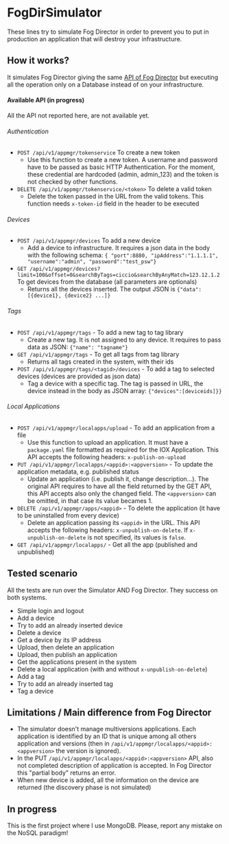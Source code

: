 # FogDirSimulator

These lines try to simulate Fog Director in order to prevent you to put in production an application that will destroy your infrastructure.

## How it works?
It simulates Fog Director giving the same [API of Fog Director](https://developer.cisco.com/docs/iox/#!fog-director-api-documentation/cisco-fog-director-rest-api) but executing all the operation only on a Database instead of on your infrastructure.

#### Available API (in progress)
All the API not reported here, are not available yet.

###### Authentication
 - `POST /api/v1/appmgr/tokenservice` To create a new token
    - Use this function to create a new token. A username and password have to be passed as basic HTTP Authentication. For the moment, these credential are hardcoded (admin, admin_123) and the token is not checked by other functions. 
 - `DELETE /api/v1/appmgr/tokenservice/<token>` To delete a valid token
    - Delete the token passed in the URL from the valid tokens. This function needs `x-token-id` field in the header to be executed

###### Devices
 - `POST /api/v1/appmgr/devices` To add a new device
    - Add a device to infrastructure. It requires a json data in the body with the following schema: `{ "port":8880, "ipAddress":"1.1.1.1", "username":"admin", "password":"test_psw"}`
 - `GET /api/v1/appmgr/devices?limit=100&offset=0&searchByTags=ciccio&searchByAnyMatch=123.12.1.2` To get devices from the database (all parameters are optionals)
    - Returns all the devices inserted. The output JSON is `{"data": [{device1}, {device2} ...]}`

###### Tags
 - `POST /api/v1/appmgr/tags` - To add a new tag to tag library
    - Create a new tag. It is not assigned to any device. It requires to pass data as JSON: `{"name": "tagname"}`
 - `GET /api/v1/appmgr/tags` - To get all tags from tag library
    - Returns all tags created in the system, with their ids
 - `POST /api/v1/appmgr/tags/<tagid>/devices` - To add a tag to selected devices (devices are provided as json data)
    - Tag a device with a specific tag. The tag is passed in URL, the device instead in the body as JSON array: `{"devices":[deviceids]}}`

###### Local Applications
 - `POST /api/v1/appmgr/localapps/upload` - To add an application from a file 
    - Use this function to upload an application. It must have a `package.yaml` file formatted as required for the IOX Application. This API accepts the following headers: `x-publish-on-upload`
 - `PUT /api/v1/appmgr/localapps/<appid>:<appversion>` - To update the application metadata, e.g. published status
    - Update an application (i.e. publish it, change description...). The original API requires to have all the field returned by the GET API, this API accepts also only the changed field. The `<appversion>` can be omitted, in that case its value becames 1.
 - `DELETE /api/v1/appmgr/apps/<appid>` - To delete the application (it have to be uninstalled from every device)
    - Delete an application passing its `<appid>` in the URL. This API accepts the following headers: `x-unpublish-on-delete`. If `x-unpublish-on-delete` is not specified, its values is `false`.
 - `GET /api/v1/appmgr/localapps/` - Get all the app (published and unpublished)

## Tested scenario 
All the tests are run over the Simulator AND Fog Director. They success on both systems.
 - Simple login and logout
 - Add a device
 - Try to add an already inserted device
 - Delete a device
 - Get a device by its IP address
 - Upload, then delete an application
 - Upload, then publish an application
 - Get the applications present in the system
 - Delete a local application (with and without `x-unpublish-on-delete`)
 - Add a tag
 - Try to add an already inserted tag
 - Tag a device

## Limitations / Main difference from Fog Director
 - The simulator doesn't manage multiversions applications. Each application is identified by an ID that is unique among all others application and versions (then in `/api/v1/appmgr/localapps/<appid>:<appversion>` the version is ignored).
 - In the PUT `/api/v1/appmgr/localapps/<appid>:<appversion>` API, also not completed description of application is accepted. In Fog Director this "partial body" returns an error.
 - When new device is added, all the information on the device are returned (the discovery phase is not simulated)
## In progress
This is the first project where I use MongoDB. Please, report any mistake on the NoSQL paradigm!

